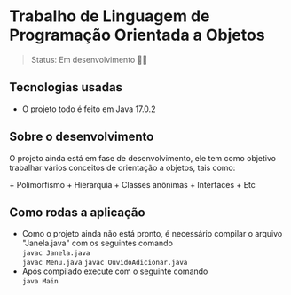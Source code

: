 # Trabalho de Linguagem de Programação Orientada a Objetos

>Status: Em desenvolvimento 👨‍💻

##  Tecnologias usadas
  + O projeto todo é feito em Java 17.0.2


## Sobre o desenvolvimento
  <p> O projeto ainda está em fase de desenvolvimento, ele tem como objetivo trabalhar vários conceitos de orientação a objetos, tais como:</p>
  + Polimorfismo
  + Hierarquia
  + Classes anônimas
  + Interfaces
  + Etc
  
  
  
## Como rodas a aplicação
  + Como o projeto ainda não está pronto, é necessário compilar o arquivo "Janela.java" com os seguintes comando </br>
  `javac Janela.java` </br>
  `javac Menu.java`
  `javac OuvidoAdicionar.java`
  + Após compilado execute com o seguinte comando </br>
  `java Main`
